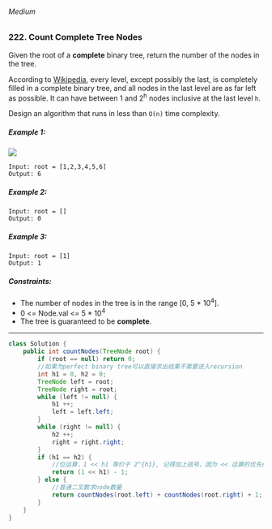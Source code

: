 ###### Medium

### 222. Count Complete Tree Nodes

Given the root of a **complete** binary tree, return the number of the nodes in the tree.

According to [Wikipedia](https://en.wikipedia.org/wiki/Binary_tree#Types_of_binary_trees), every level, except possibly the last, is completely filled in a complete binary tree, and all nodes in the last level are as far left as possible. It can have between 1 and 2<sup>h</sup> nodes inclusive at the last level `h`.

Design an algorithm that runs in less than `O(n)` time complexity.

 

##### Example 1:
![](https://assets.leetcode.com/uploads/2021/01/14/complete.jpg)
```
Input: root = [1,2,3,4,5,6]
Output: 6
```
##### Example 2:
```
Input: root = []
Output: 0
```
##### Example 3:
```
Input: root = [1]
Output: 1
``` 

##### Constraints:

- The number of nodes in the tree is in the range [0, 5 * 10<sup>4</sup>].
- 0 <= Node.val <= 5 * 10<sup>4</sup>
- The tree is guaranteed to be **complete**.

***

```java
class Solution {
    public int countNodes(TreeNode root) {
        if (root == null) return 0;
        //如果为perfect binary tree可以直接求出结果不需要进入recursion
        int h1 = 0, h2 = 0;
        TreeNode left = root;
        TreeNode right = root;
        while (left != null) {
            h1 ++;
            left = left.left;
        }
        while (right != null) {
            h2 ++;
            right = right.right;
        }
        if (h1 == h2) {
            //位运算，1 << h1 等价于 2^{h1}, 记得加上括号，因为 << 运算的优先级比加减还要低。
            return (1 << h1) - 1;
        } else {
            //普通二叉数求node数量
            return countNodes(root.left) + countNodes(root.right) + 1;
        }
    }
}
```
